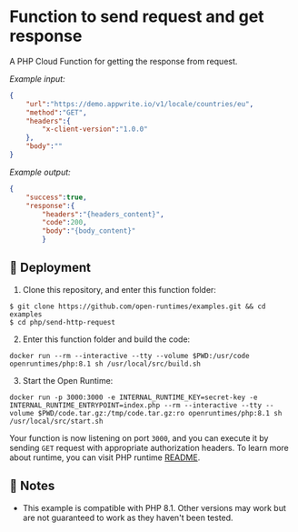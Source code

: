 # Function to send request and get response

A PHP Cloud Function for getting the response from request.

_Example input:_

```json
{
    "url":"https://demo.appwrite.io/v1/locale/countries/eu",
    "method":"GET",
    "headers":{
        "x-client-version":"1.0.0"
    },
    "body":""
}
```

_Example output:_


```json
{
    "success":true,
    "response":{
        "headers":"{headers_content}",
        "code":200,
        "body":"{body_content}"
        }
```

## 🚀 Deployment

1. Clone this repository, and enter this function folder:

```
$ git clone https://github.com/open-runtimes/examples.git && cd examples
$ cd php/send-http-request
```

2. Enter this function folder and build the code:
```
docker run --rm --interactive --tty --volume $PWD:/usr/code openruntimes/php:8.1 sh /usr/local/src/build.sh
```

3. Start the Open Runtime:
```
docker run -p 3000:3000 -e INTERNAL_RUNTIME_KEY=secret-key -e INTERNAL_RUNTIME_ENTRYPOINT=index.php --rm --interactive --tty --volume $PWD/code.tar.gz:/tmp/code.tar.gz:ro openruntimes/php:8.1 sh /usr/local/src/start.sh
```

Your function is now listening on port `3000`, and you can execute it by sending `GET` request with appropriate authorization headers. To learn more about runtime, you can visit PHP runtime [README](https://github.com/open-runtimes/open-runtimes/tree/main/runtimes/php-8.1).

## 📝 Notes
 - This example is compatible with PHP 8.1. Other versions may work but are not guaranteed to work as they haven't been tested.